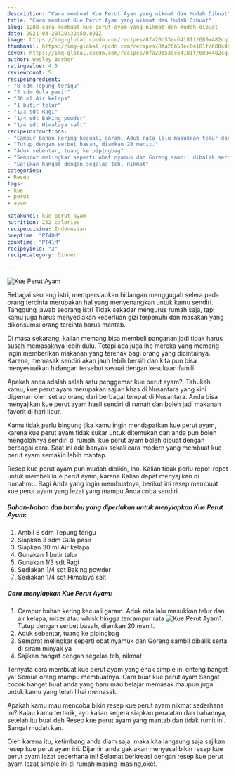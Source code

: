 ```yaml
---
description: "Cara membuat Kue Perut Ayam yang nikmat dan Mudah Dibuat"
title: "Cara membuat Kue Perut Ayam yang nikmat dan Mudah Dibuat"
slug: 1288-cara-membuat-kue-perut-ayam-yang-nikmat-dan-mudah-dibuat
date: 2021-03-28T20:32:50.891Z
image: https://img-global.cpcdn.com/recipes/8fa20b53ec64181f/680x482cq70/kue-perut-ayam-foto-resep-utama.jpg
thumbnail: https://img-global.cpcdn.com/recipes/8fa20b53ec64181f/680x482cq70/kue-perut-ayam-foto-resep-utama.jpg
cover: https://img-global.cpcdn.com/recipes/8fa20b53ec64181f/680x482cq70/kue-perut-ayam-foto-resep-utama.jpg
author: Wesley Barber
ratingvalue: 4.5
reviewcount: 5
recipeingredient:
- "8 sdm Tepung terigu"
- "3 sdm Gula pasir"
- "30 ml Air kelapa"
- "1 butir telur"
- "1/3 sdt Ragi"
- "1/4 sdt Baking powder"
- "1/4 sdt Himalaya salt"
recipeinstructions:
- "Campur bahan kering kecuali garam. Aduk rata lalu masukkan telur dan air kelapa, mixer atau whisk hingga tercampur rata"
- "Tutup dengan serbet basah, diamkan 20 menit."
- "Aduk sebentar, tuang ke pipingbag"
- "Semprot melingkar seperti obat nyamuk dan Goreng sambil dibalik serta di siram minyak ya"
- "Sajikan hangat dengan segelas teh, nikmat"
categories:
- Resep
tags:
- kue
- perut
- ayam

katakunci: kue perut ayam 
nutrition: 252 calories
recipecuisine: Indonesian
preptime: "PT40M"
cooktime: "PT41M"
recipeyield: "2"
recipecategory: Dinner

---
```



![Kue Perut Ayam](https://img-global.cpcdn.com/recipes/8fa20b53ec64181f/680x482cq70/kue-perut-ayam-foto-resep-utama.jpg)

Sebagai seorang istri, mempersiapkan hidangan menggugah selera pada orang tercinta merupakan hal yang menyenangkan untuk kamu sendiri. Tanggung jawab seorang istri Tidak sekadar mengurus rumah saja, tapi kamu juga harus menyediakan keperluan gizi terpenuhi dan masakan yang dikonsumsi orang tercinta harus mantab.

Di masa  sekarang, kalian memang bisa membeli panganan jadi tidak harus susah memasaknya lebih dulu. Tetapi ada juga lho mereka yang memang ingin memberikan makanan yang terenak bagi orang yang dicintainya. Karena, memasak sendiri akan jauh lebih bersih dan kita pun bisa menyesuaikan hidangan tersebut sesuai dengan kesukaan famili. 



Apakah anda adalah salah satu penggemar kue perut ayam?. Tahukah kamu, kue perut ayam merupakan sajian khas di Nusantara yang kini digemari oleh setiap orang dari berbagai tempat di Nusantara. Anda bisa menyajikan kue perut ayam hasil sendiri di rumah dan boleh jadi makanan favorit di hari libur.

Kamu tidak perlu bingung jika kamu ingin mendapatkan kue perut ayam, karena kue perut ayam tidak sukar untuk ditemukan dan anda pun boleh mengolahnya sendiri di rumah. kue perut ayam boleh dibuat dengan berbagai cara. Saat ini ada banyak sekali cara modern yang membuat kue perut ayam semakin lebih mantap.

Resep kue perut ayam pun mudah dibikin, lho. Kalian tidak perlu repot-repot untuk membeli kue perut ayam, karena Kalian dapat menyajikan di rumahmu. Bagi Anda yang ingin membuatnya, berikut ini resep membuat kue perut ayam yang lezat yang mampu Anda coba sendiri.

<!--inarticleads1-->

##### Bahan-bahan dan bumbu yang diperlukan untuk menyiapkan Kue Perut Ayam:

1. Ambil 8 sdm Tepung terigu
1. Siapkan 3 sdm Gula pasir
1. Siapkan 30 ml Air kelapa
1. Gunakan 1 butir telur
1. Gunakan 1/3 sdt Ragi
1. Sediakan 1/4 sdt Baking powder
1. Sediakan 1/4 sdt Himalaya salt




<!--inarticleads2-->

##### Cara menyiapkan Kue Perut Ayam:

1. Campur bahan kering kecuali garam. Aduk rata lalu masukkan telur dan air kelapa, mixer atau whisk hingga tercampur rata
<img src="https://img-global.cpcdn.com/steps/9c2fcc2e2c87c1a8/160x128cq70/kue-perut-ayam-langkah-memasak-1-foto.jpg" alt="Kue Perut Ayam">1. Tutup dengan serbet basah, diamkan 20 menit.
1. Aduk sebentar, tuang ke pipingbag
1. Semprot melingkar seperti obat nyamuk dan Goreng sambil dibalik serta di siram minyak ya
1. Sajikan hangat dengan segelas teh, nikmat




Ternyata cara membuat kue perut ayam yang enak simple ini enteng banget ya! Semua orang mampu membuatnya. Cara buat kue perut ayam Sangat cocok banget buat anda yang baru mau belajar memasak maupun juga untuk kamu yang telah lihai memasak.

Apakah kamu mau mencoba bikin resep kue perut ayam nikmat sederhana ini? Kalau kamu tertarik, ayo kalian segera siapkan peralatan dan bahannya, setelah itu buat deh Resep kue perut ayam yang mantab dan tidak rumit ini. Sangat mudah kan. 

Oleh karena itu, ketimbang anda diam saja, maka kita langsung saja sajikan resep kue perut ayam ini. Dijamin anda gak akan menyesal bikin resep kue perut ayam lezat sederhana ini! Selamat berkreasi dengan resep kue perut ayam lezat simple ini di rumah masing-masing,oke!.

